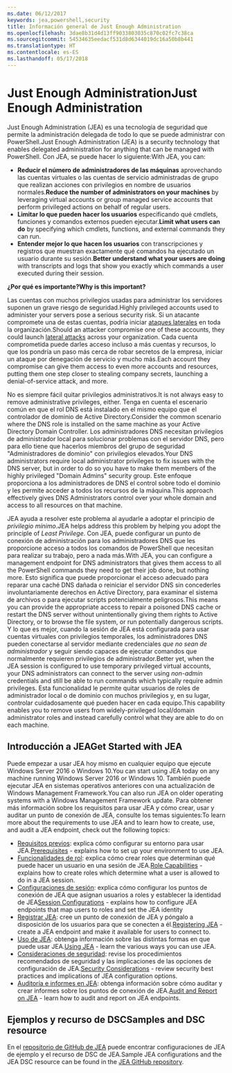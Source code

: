 ```yaml
---
ms.date: 06/12/2017
keywords: jea,powershell,security
title: Información general de Just Enough Administration
ms.openlocfilehash: 3dae8b31d4d13ff9033803035c870c02fc7c38ca
ms.sourcegitcommit: 54534635eedacf531d8d6344019dc16a50b8b441
ms.translationtype: HT
ms.contentlocale: es-ES
ms.lasthandoff: 05/17/2018
---
```

# <a name="just-enough-administration"></a><span data-ttu-id="10209-103">Just Enough Administration</span><span class="sxs-lookup"><span data-stu-id="10209-103">Just Enough Administration</span></span>

<span data-ttu-id="10209-104">Just Enough Administration (JEA) es una tecnología de seguridad que permite la administración delegada de todo lo que se puede administrar con PowerShell.</span><span class="sxs-lookup"><span data-stu-id="10209-104">Just Enough Administration (JEA) is a security technology that enables delegated administration for anything that can be managed with PowerShell.</span></span>
<span data-ttu-id="10209-105">Con JEA, se puede hacer lo siguiente:</span><span class="sxs-lookup"><span data-stu-id="10209-105">With JEA, you can:</span></span>

- <span data-ttu-id="10209-106">**Reducir el número de administradores de las máquinas** aprovechando las cuentas virtuales o las cuentas de servicio administradas de grupo que realizan acciones con privilegios en nombre de usuarios normales.</span><span class="sxs-lookup"><span data-stu-id="10209-106">**Reduce the number of administrators on your machines** by leveraging virtual accounts or group managed service accounts that perform privileged actions on behalf of regular users.</span></span>
- <span data-ttu-id="10209-107">**Limitar lo que pueden hacer los usuarios** especificando qué cmdlets, funciones y comandos externos pueden ejecutar.</span><span class="sxs-lookup"><span data-stu-id="10209-107">**Limit what users can do** by specifying which cmdlets, functions, and external commands they can run.</span></span>
- <span data-ttu-id="10209-108">**Entender mejor lo que hacen los usuarios** con transcripciones y registros que muestran exactamente qué comandos ha ejecutado un usuario durante su sesión.</span><span class="sxs-lookup"><span data-stu-id="10209-108">**Better understand what your users are doing** with transcripts and logs that show you exactly which commands a user executed during their session.</span></span>

<span data-ttu-id="10209-109">**¿Por qué es importante?**</span><span class="sxs-lookup"><span data-stu-id="10209-109">**Why is this important?**</span></span>

<span data-ttu-id="10209-110">Las cuentas con muchos privilegios usadas para administrar los servidores suponen un grave riesgo de seguridad.</span><span class="sxs-lookup"><span data-stu-id="10209-110">Highly privileged accounts used to administer your servers pose a serious security risk.</span></span>
<span data-ttu-id="10209-111">Si un atacante compromete una de estas cuentas, podría iniciar [ataques laterales](http://aka.ms/pth) en toda la organización.</span><span class="sxs-lookup"><span data-stu-id="10209-111">Should an attacker compromise one of these accounts, they could launch [lateral attacks](http://aka.ms/pth) across your organization.</span></span>
<span data-ttu-id="10209-112">Cada cuenta comprometida puede darles acceso incluso a más cuentas y recursos, lo que los pondría un paso más cerca de robar secretos de la empresa, iniciar un ataque por denegación de servicio y mucho más.</span><span class="sxs-lookup"><span data-stu-id="10209-112">Each account they compromise can give them access to even more accounts and resources, putting them one step closer to stealing company secrets, launching a denial-of-service attack, and more.</span></span>

<span data-ttu-id="10209-113">No es siempre fácil quitar privilegios administrativos.</span><span class="sxs-lookup"><span data-stu-id="10209-113">It is not always easy to remove administrative privileges, either.</span></span>
<span data-ttu-id="10209-114">Tenga en cuenta el escenario común en que el rol DNS está instalado en el mismo equipo que el controlador de dominio de Active Directory.</span><span class="sxs-lookup"><span data-stu-id="10209-114">Consider the common scenario where the DNS role is installed on the same machine as your Active Directory Domain Controller.</span></span>
<span data-ttu-id="10209-115">Los administradores DNS necesitan privilegios de administrador local para solucionar problemas con el servidor DNS, pero para ello tiene que hacerlos miembros del grupo de seguridad "Administradores de dominio" con privilegios elevados.</span><span class="sxs-lookup"><span data-stu-id="10209-115">Your DNS administrators require local administrator privileges to fix issues with the DNS server, but in order to do so you have to make them members of the highly privileged "Domain Admins" security group.</span></span>
<span data-ttu-id="10209-116">Este enfoque proporciona a los administradores de DNS el control sobre todo el dominio y les permite acceder a todos los recursos de la máquina.</span><span class="sxs-lookup"><span data-stu-id="10209-116">This approach effectively gives DNS Administrators control over your whole domain and access to all resources on that machine.</span></span>

<span data-ttu-id="10209-117">JEA ayuda a resolver este problema al ayudarle a adoptar el principio de *privilegio mínimo*.</span><span class="sxs-lookup"><span data-stu-id="10209-117">JEA helps address this problem by helping you adopt the principle of *Least Privilege*.</span></span>
<span data-ttu-id="10209-118">Con JEA, puede configurar un punto de conexión de administración para los administradores DNS que les proporcione acceso a todos los comandos de PowerShell que necesitan para realizar su trabajo, pero a nada más.</span><span class="sxs-lookup"><span data-stu-id="10209-118">With JEA, you can configure a management endpoint for DNS administrators that gives them access to all the PowerShell commands they need to get their job done, but nothing more.</span></span>
<span data-ttu-id="10209-119">Esto significa que puede proporcionar el acceso adecuado para reparar una caché DNS dañada o reiniciar el servidor DNS sin concederles involuntariamente derechos en Active Directory, para examinar el sistema de archivos o para ejecutar scripts potencialmente peligrosos.</span><span class="sxs-lookup"><span data-stu-id="10209-119">This means you can provide the appropriate access to repair a poisoned DNS cache or restart the DNS server without unintentionally giving them rights to Active Directory, or to browse the file system, or run potentially dangerous scripts.</span></span>
<span data-ttu-id="10209-120">Y lo que es mejor, cuando la sesión de JEA está configurada para usar cuentas virtuales con privilegios temporales, los administradores DNS pueden conectarse al servidor mediante credenciales *que no sean de administrador* y seguir siendo capaces de ejecutar comandos que normalmente requieren privilegios de administrador.</span><span class="sxs-lookup"><span data-stu-id="10209-120">Better yet, when the JEA session is configured to use temporary privileged virtual accounts, your DNS administrators can connect to the server using *non-admin* credentials and still be able to run commands which typically require admin privileges.</span></span>
<span data-ttu-id="10209-121">Esta funcionalidad le permite quitar usuarios de roles de administrador local o de dominio con muchos privilegios y, en su lugar, controlar cuidadosamente qué pueden hacer en cada equipo.</span><span class="sxs-lookup"><span data-stu-id="10209-121">This capability enables you to remove users from widely-privileged local/domain administrator roles and instead carefully control what they are able to do on each machine.</span></span>

## <a name="get-started-with-jea"></a><span data-ttu-id="10209-122">Introducción a JEA</span><span class="sxs-lookup"><span data-stu-id="10209-122">Get Started with JEA</span></span>

<span data-ttu-id="10209-123">Puede empezar a usar JEA hoy mismo en cualquier equipo que ejecute Windows Server 2016 o Windows 10.</span><span class="sxs-lookup"><span data-stu-id="10209-123">You can start using JEA today on any machine running Windows Server 2016 or Windows 10.</span></span>
<span data-ttu-id="10209-124">También puede ejecutar JEA en sistemas operativos anteriores con una actualización de Windows Management Framework.</span><span class="sxs-lookup"><span data-stu-id="10209-124">You can also run JEA on older operating systems with a Windows Management Framework update.</span></span>
<span data-ttu-id="10209-125">Para obtener más información sobre los requisitos para usar JEA y cómo crear, usar y auditar un punto de conexión de JEA, consulte los temas siguientes:</span><span class="sxs-lookup"><span data-stu-id="10209-125">To learn more about the requirements to use JEA and to learn how to create, use, and audit a JEA endpoint, check out the following topics:</span></span>

- <span data-ttu-id="10209-126">[Requisitos previos](prerequisites.md): explica cómo configurar su entorno para usar JEA.</span><span class="sxs-lookup"><span data-stu-id="10209-126">[Prerequisites](prerequisites.md) - explains how to set up your environment to use JEA.</span></span>
- <span data-ttu-id="10209-127">[Funcionalidades de rol](role-capabilities.md): explica cómo crear roles que determinan qué puede hacer un usuario en una sesión de JEA.</span><span class="sxs-lookup"><span data-stu-id="10209-127">[Role Capabilities](role-capabilities.md) - explains how to create roles which determine what a user is allowed to do in a JEA session.</span></span>
- <span data-ttu-id="10209-128">[Configuraciones de sesión](session-configurations.md): explica cómo configurar los puntos de conexión de JEA que asignan usuarios a roles y establecer la identidad de JEA</span><span class="sxs-lookup"><span data-stu-id="10209-128">[Session Configurations](session-configurations.md) - explains how to configure JEA endpoints that map users to roles and set the JEA identity</span></span>
- <span data-ttu-id="10209-129">[Registrar JEA](register-jea.md): cree un punto de conexión de JEA y póngalo a disposición de los usuarios para que se conecten a él.</span><span class="sxs-lookup"><span data-stu-id="10209-129">[Registering JEA](register-jea.md) - create a JEA endpoint and make it available for users to connect to.</span></span>
- <span data-ttu-id="10209-130">[Uso de JEA](using-jea.md): obtenga información sobre las distintas formas en que puede usar JEA.</span><span class="sxs-lookup"><span data-stu-id="10209-130">[Using JEA](using-jea.md) - learn the various ways you can use JEA.</span></span>
- <span data-ttu-id="10209-131">[Consideraciones de seguridad](security-considerations.md): revise los procedimientos recomendados de seguridad y las implicaciones de las opciones de configuración de JEA.</span><span class="sxs-lookup"><span data-stu-id="10209-131">[Security Considerations](security-considerations.md) - review security best practices and implications of JEA configuration options.</span></span>
- <span data-ttu-id="10209-132">[Auditoría e informes en JEA](audit-and-report.md): obtenga información sobre cómo auditar y crear informes sobre los puntos de conexión de JEA.</span><span class="sxs-lookup"><span data-stu-id="10209-132">[Audit and Report on JEA](audit-and-report.md) - learn how to audit and report on JEA endpoints.</span></span>

## <a name="samples-and-dsc-resource"></a><span data-ttu-id="10209-133">Ejemplos y recurso de DSC</span><span class="sxs-lookup"><span data-stu-id="10209-133">Samples and DSC resource</span></span>

<span data-ttu-id="10209-134">En el [repositorio de GitHub de JEA](https://github.com/PowerShell/JEA) puede encontrar configuraciones de JEA de ejemplo y el recurso de DSC de JEA.</span><span class="sxs-lookup"><span data-stu-id="10209-134">Sample JEA configurations and the JEA DSC resource can be found in the [JEA GitHub repository](https://github.com/PowerShell/JEA).</span></span>